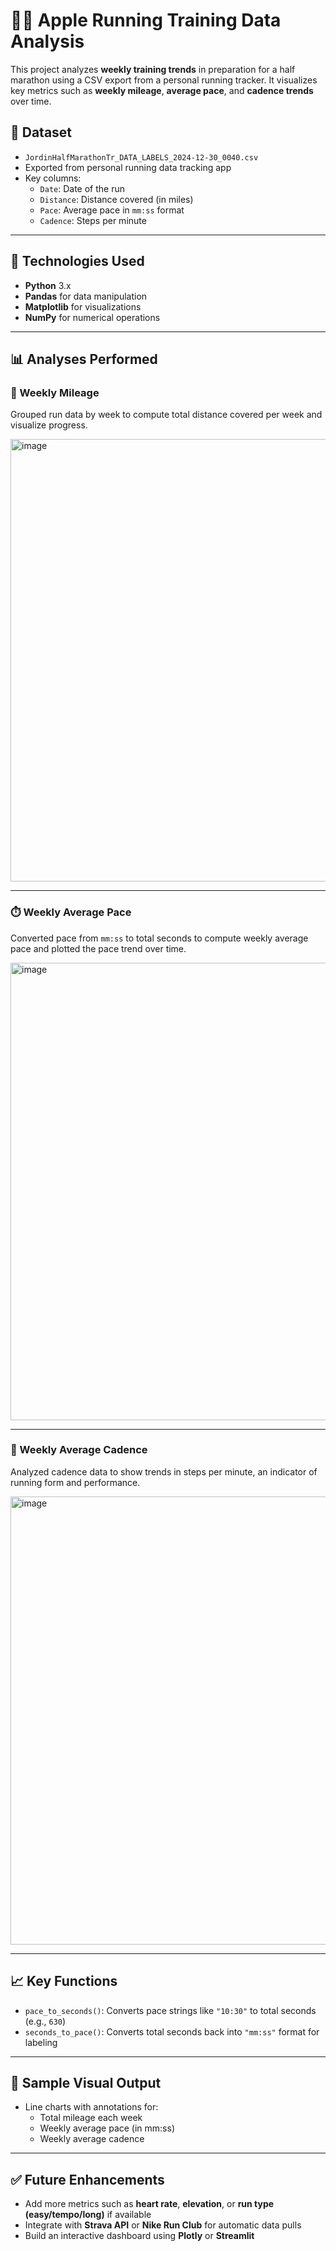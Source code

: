 # 🏃‍♀️ Apple Running Training Data Analysis

This project analyzes **weekly training trends** in preparation for a half marathon using a CSV export from a personal running tracker. It visualizes key metrics such as **weekly mileage**, **average pace**, and **cadence trends** over time.

## 📁 Dataset
- `JordinHalfMarathonTr_DATA_LABELS_2024-12-30_0040.csv`
- Exported from personal running data tracking app
- Key columns:
  - `Date`: Date of the run
  - `Distance`: Distance covered (in miles)
  - `Pace`: Average pace in `mm:ss` format
  - `Cadence`: Steps per minute

---

## 🧰 Technologies Used

- **Python** 3.x
- **Pandas** for data manipulation
- **Matplotlib** for visualizations
- **NumPy** for numerical operations

---

## 📊 Analyses Performed

### 📅 Weekly Mileage
Grouped run data by week to compute total distance covered per week and visualize progress.

<img width="708" alt="image" src="https://github.com/user-attachments/assets/3532a231-53e9-4102-81ec-816e2f4b2925" />


---

### ⏱️ Weekly Average Pace
Converted pace from `mm:ss` to total seconds to compute weekly average pace and plotted the pace trend over time.

<img width="732" alt="image" src="https://github.com/user-attachments/assets/b4a0fcfb-9057-413c-9aef-9c4e89cb07c0" />

---

### 👣 Weekly Average Cadence
Analyzed cadence data to show trends in steps per minute, an indicator of running form and performance.

<img width="717" alt="image" src="https://github.com/user-attachments/assets/efb3ca08-7d9e-4cf8-91fb-41703de4e1c4" />

---

## 📈 Key Functions

- `pace_to_seconds()`: Converts pace strings like `"10:30"` to total seconds (e.g., `630`)
- `seconds_to_pace()`: Converts total seconds back into `"mm:ss"` format for labeling

---

## 📌 Sample Visual Output

- Line charts with annotations for:
  - Total mileage each week
  - Weekly average pace (in mm:ss)
  - Weekly average cadence

---

## ✅ Future Enhancements

- Add more metrics such as **heart rate**, **elevation**, or **run type (easy/tempo/long)** if available
- Integrate with **Strava API** or **Nike Run Club** for automatic data pulls
- Build an interactive dashboard using **Plotly** or **Streamlit**

